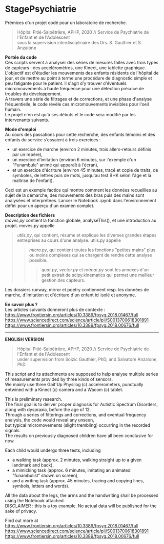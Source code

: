 # StagePsychiatrie
Prémices d'un projet codé pour un laboratoire de recherche.  
  > Hôpital Pitié-Salpêtrière, APHP, 2020 // Service de Psychiatrie de l'Enfant et de l'Adolescent  
  > sous la supervision interdisciplinaire des Drs. S. Gauthier et S. Anzalone  

**Portée du code**  
Ces scripts servent à analyser des séries de mesures faites avec trois types de capteurs : des accéléromètres, une Kinect, une tablette graphique.  
L'objectif est d'étudier les mouvements des enfants résidents de l'hôpital de jour, et de mettre au point à terme une procédure de diagnostic simple et peu fatigante pour le patient. Il s'agit d'y trouver d'éventuels micromouvements à haute fréquence pour une détection précoce de troubles du développement.  
A travers une série de filtrages et de corrections, et une phase d'analyse fréquentielle, le code révèle ces micromouvements invisibles pour l'oeil humain.  
Le projet n'en est qu'à ses débuts et le code sera modifié par les intervenants suivants.

**Mode d'emploi**  
Au cours des passations pour cette recherche, des enfants témoins et des enfants du service s'essaient à trois exercices :  
- un exercice de marche (environ 2 minutes, trois allers-retours définis par un repère),  
- un exercice d'imitation (environ 6 minutes, sur l'exemple d'un "Funambule" animé qui apparaît à l'écran),  
- et un exercice d'écriture (environ 45 minutes, tracé et copie de traits, de symboles, de lettres puis de mots, jusqu'au test BHK selon l'âge et la maîtrise de l'enfant). 

Ceci est un exemple factice qui montre comment les données recueillies au sujet de la démarche, des mouvements des bras puis des mains sont analysées et interprétées.
Lancer le Notebook .ipynb dans l'environnement défini pour un aperçu d'un examen complet.

**Description des fichiers**  
*moves.py* contient la fonction globale, analyseThis(), et une introduction au projet. moves.py appelle  
> *utils.py*, qui contient, résume et explique les diverses grandes étapes entreprises au cours d'une analyse. utils.py appelle  
>> *micro.py*, qui contient toutes les fonctions "petites mains" plus ou moins complexes qui se chargent de rendre cette analyse possible.  
>>> *quat.py*, *vector.py* et *rotmat.py* sont les annexes d'un petit extrait de scipy.kinematics qui permet une meilleur gestion des capteurs.  

Les dossiers runway, mirror et poetry contiennent resp. les données de marche, d'imitation et d'écriture d'un enfant ici isolé et anonyme.

**En savoir plus ?**  
Les articles suivants donneront plus de contexte :  
https://www.frontiersin.org/articles/10.3389/fpsyg.2018.01467/full  
https://www.sciencedirect.com/science/article/pii/S0013700618301891  
https://www.frontiersin.org/articles/10.3389/fpsyg.2018.00676/full  

*******************************************************************

**ENGLISH VERSION**

  > Hôpital Pitié-Salpêtrière, APHP, 2020 // Service de Psychiatrie de l'Enfant et de l'Adolescent  
  > under supervision from Soizic Gauthier, PhD, and Salvatore Anzalone, PhD
              
This script and its attachments are supposed to help analyse multiple series of measurements provided by three kinds of sensors.  
We mainly use three Gait'Up Physilog (c) accelerometers, punctually entwined with a Kinect (c) camera and a Wacom (c) tablet.  

This is preliminary research.  
The final goal is to deliver proper diagnosis for Autistic Spectrum Disorders, along with dyspraxia, before the age of 12.  
Through a series of filterings and corrections, and eventual frequency analysis, the code would reveal any unseen,  
but typical micromovements (slight trembling) occurring in the recorded signals.  
The results on previously diagnosed children have all been conclusive for now.  

Each child would undergo three tests, including  
- a walking task (approx. 2 minutes, walking straight up to a given landmark and back),  
- a mimicking task (approx. 6 minutes, imitating an animated "funambulist" shown on screen),  
- and a writing task (approx. 45 minutes, tracing and copying lines, symbols, letters and words).  

All the data about the legs, the arms and the handwriting shall be processed using the Notebook attached.  
DISCLAIMER : this is a toy example. No actual data will be published for the sake of privacy.  

Find out more at  
https://www.frontiersin.org/articles/10.3389/fpsyg.2018.01467/full  
https://www.sciencedirect.com/science/article/pii/S0013700618301891  
https://www.frontiersin.org/articles/10.3389/fpsyg.2018.00676/full

